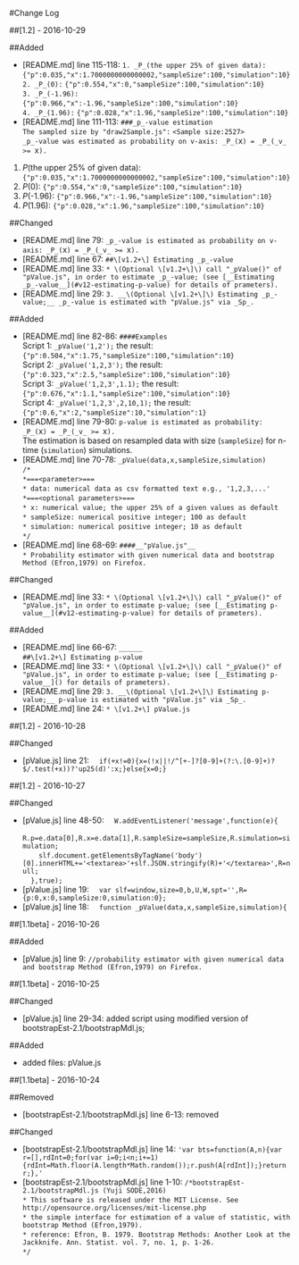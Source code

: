 #Change Log

##[1.2] - 2016-10-29

##Added
- [README.md] line 115-118: `1. _P_(the upper 25% of given data):` `{"p":0.035,"x":1.7000000000000002,"sampleSize":100,"simulation":10}`  
  `2. _P_(0):` `{"p":0.554,"x":0,"sampleSize":100,"simulation":10}`  
  `3. _P_(-1.96):` `{"p":0.966,"x":-1.96,"sampleSize":100,"simulation":10}`  
  `4. _P_(1.96):` `{"p":0.028,"x":1.96,"sampleSize":100,"simulation":10}`
- [README.md] line 111-113: `###_p_-value estimation`  
  `The sampled size by "draw2Sample.js":` `<Sample size:2527>`  
  `_p_-value was estimated as probability on v-axis: _P_(`x`) = _P_(_v_ >= `x`).`

1. _P_(the upper 25% of given data): `{"p":0.035,"x":1.7000000000000002,"sampleSize":100,"simulation":10}`
2. _P_(0): `{"p":0.554,"x":0,"sampleSize":100,"simulation":10}`
3. _P_(-1.96): `{"p":0.966,"x":-1.96,"sampleSize":100,"simulation":10}`
4. _P_(1.96): `{"p":0.028,"x":1.96,"sampleSize":100,"simulation":10}`

##Changed
- [README.md] line 79: `_p_-value is estimated as probability on v-axis: _P_(`x`) = _P_(_v_ >= `x`).`
- [README.md] line 67: `##\[v1.2+\] Estimating _p_-value`
- [README.md] line 33: `* \(Optional \[v1.2+\]\) call "_pValue()" of "pValue.js", in order to estimate _p_-value; (see [__Estimating _p_-value__](#v12-estimating-p-value) for details of prameters).`
- [README.md] line 29: `3. __\(Optional \[v1.2+\]\) Estimating _p_-value;__ _p_-value is estimated with "pValue.js" via _Sp_.`

##Added
- [README.md] line 82-86: `####Examples`  
  Script 1: `_pValue('1,2');` the result: `{"p":0.504,"x":1.75,"sampleSize":100,"simulation":10}`  
  Script 2: `_pValue('1,2,3');` the result: `{"p":0.323,"x":2.5,"sampleSize":100,"simulation":10}`  
  Script 3: `_pValue('1,2,3',1.1);` the result: `{"p":0.676,"x":1.1,"sampleSize":100,"simulation":10}`  
  Script 4: `_pValue('1,2,3',2,10,1);` the result: `{"p":0.6,"x":2,"sampleSize":10,"simulation":1}`
- [README.md] line 79-80: `p-value is estimated as probability: _P_(`x`) = _P_(_v_ >= `x`).`  
  The estimation is based on resampled data with size (`sampleSize`) for n-time (`simulation`) simulations.
- [README.md] line 70-78: `_pValue(data,x,sampleSize,simulation)`  
  `/*`  
  `*===<parameter>===`  
  `* data: numerical data as csv formatted text e.g., '1,2,3,...'`  
  `*===<optional parameters>===`  
  `* x: numerical value; the upper 25% of a given values as default`  
  `* sampleSize: numerical positive integer; 100 as default`  
  `* simulation: numerical positive integer; 10 as default`  
  `*/`
- [README.md] line 68-69: `####__"pValue.js"__`  
  `* Probability estimator with given numerical data and bootstrap Method (Efron,1979) on Firefox.`

##Changed
- [README.md] line 33: `* \(Optional \[v1.2+\]\) call "_pValue()" of "pValue.js", in order to estimate p-value; (see [__Estimating p-value__](#v12-estimating-p-value) for details of prameters).`

##Added
- [README.md] line 66-67: `______`  
  `##\[v1.2+\] Estimating p-value`
- [README.md] line 33: `* \(Optional \[v1.2+\]\) call "_pValue()" of "pValue.js", in order to estimate p-value; (see [__Estimating p-value__]() for details of prameters).`
- [README.md] line 29: `3. __\(Optional \[v1.2+\]\) Estimating p-value;__ p-value is estimated with "pValue.js" via _Sp_.`
- [README.md] line 24: `* \[v1.2+\] pValue.js`

##[1.2] - 2016-10-28

##Changed
- [pValue.js] line 21: `  if(+x!=0){x=(!x||!/^[+-]?[0-9]+(?:\.[0-9]+)?$/.test(+x))?'up25(d)':x;}else{x=0;}`

##[1.2] - 2016-10-27

##Changed
- [pValue.js] line 48-50: `  W.addEventListener('message',function(e){`  
  `    R.p=e.data[0],R.x=e.data[1],R.sampleSize=sampleSize,R.simulation=simulation;`  
  `    slf.document.getElementsByTagName('body')[0].innerHTML+='<textarea>'+slf.JSON.stringify(R)+'</textarea>',R=null;`  
  `  },true);`
- [pValue.js] line 19: `  var slf=window,size=0,b,U,W,spt='',R={p:0,x:0,sampleSize:0,simulation:0};`
- [pValue.js] line 18: `  function _pValue(data,x,sampleSize,simulation){`

##[1.1beta] - 2016-10-26

##Added
- [pValue.js] line 9: `//probability estimator with given numerical data and bootstrap Method (Efron,1979) on Firefox.`

##[1.1beta] - 2016-10-25

##Changed
- [pValue.js] line 29-34: added script using modified version of bootstrapEst-2.1/bootstrapMdl.js;

##Added
- added files: pValue.js

##[1.1beta] - 2016-10-24

##Removed
- [bootstrapEst-2.1/bootstrapMdl.js] line 6-13: removed

##Changed
- [bootstrapEst-2.1/bootstrapMdl.js] line 14: `'var bts=function(A,n){var r=[],rdInt=0;for(var i=0;i<n;i+=1){rdInt=Math.floor(A.length*Math.random());r.push(A[rdInt]);}return r;},'`
- [bootstrapEst-2.1/bootstrapMdl.js] line 1-10: `/*bootstrapEst-2.1/bootstrapMdl.js (Yuji SODE,2016)`  
  `* This software is released under the MIT License. See http://opensource.org/licenses/mit-license.php`  
  `* the simple interface for estimation of a value of statistic, with bootstrap Method (Efron,1979).`  
  `* reference: Efron, B. 1979. Bootstrap Methods: Another Look at the Jackknife. Ann. Statist. vol. 7, no. 1, p. 1-26.`  
  `*/`
